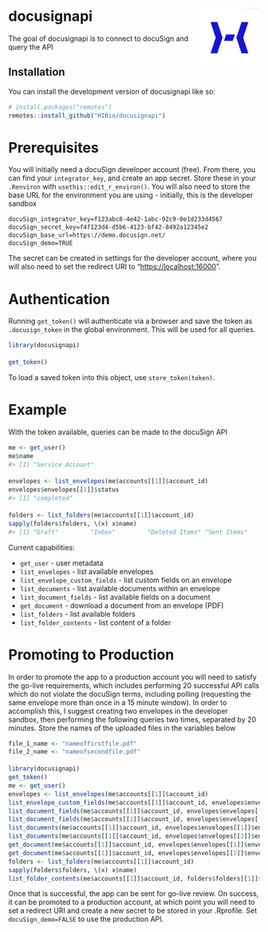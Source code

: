 
<!-- README.md is generated from README.Rmd. Please edit that file -->

# docusignapi <img src="man/figures/logo.png" align="right" height="120" />

<!-- badges: start -->
<!-- badges: end -->

The goal of docusignapi is to connect to docuSign and query the API

## Installation

You can install the development version of docusignapi like so:

``` r
# install.packages("remotes")
remotes::install_github("HIBio/docusignapi")
```

# Prerequisites

You will initially need a docuSign developer account (free). From there,
you can find your `integrator_key`, and create an app secret. Store
these in your `.Renviron` with `usethis::edit_r_environ()`. You will
also need to store the base URL for the environment you are using -
initially, this is the developer sandbox

    docuSign_integrator_key=f123abc8-4e42-1abc-92c9-0e1d233d4567
    docuSign_secret_key=f4f123d4-d5b6-4123-bf42-8492a12345e2
    docuSign_base_url=https://demo.docusign.net/
    docuSign_demo=TRUE

The secret can be created in settings for the developer account, where
you will also need to set the redirect URI to
“<https://localhost:16000>”.

# Authentication

Running `get_token()` will authenticate via a browser and save the token
as `.docusign_token` in the global environment. This will be used for
all queries.

``` r
library(docusignapi)

get_token()
```

To load a saved token into this object, use `store_token(token)`.

# Example

With the token available, queries can be made to the docuSign API

``` r
me <- get_user()
me$name
#> [1] "Service Account"

envelopes <- list_envelopes(me$accounts[[1]]$account_id)
envelopes$envelopes[[1]]$status
#> [1] "completed"

folders <- list_folders(me$accounts[[1]]$account_id)
sapply(folders$folders, \(x) x$name)
#> [1] "Draft"         "Inbox"         "Deleted Items" "Sent Items"
```

Current capabilities:

- `get_user` - user metadata
- `list_envelopes` - list available envelopes
- `list_envelope_custom_fields` - list custom fields on an envelope
- `list_documents` - list available documents within an envelope
- `list_document_fields` - list available fields on a document
- `get_document` - download a document from an envelope (PDF)
- `list_folders` - list available folders
- `list_folder_contents` - list content of a folder

# Promoting to Production

In order to promote the app to a production account you will need to
satisfy the go-live requirements, which includes performing 20
successful API calls which do not violate the docuSign terms, including
polling (requesting the same envelope more than once in a 15 minute
window). In order to accomplish this, I suggest creating two envelopes
in the developer sandbox, then performing the following queries two
times, separated by 20 minutes. Store the names of the uploaded files in
the variables below

``` r
file_1_name <- "nameoffirstfile.pdf"
file_2_name <- "nameofsecondfile.pdf" 

library(docusignapi)
get_token()
me <- get_user()
envelopes <- list_envelopes(me$accounts[[1]]$account_id)
list_envelope_custom_fields(me$accounts[[1]]$account_id, envelopes$envelopes[[1]]$envelopeId)
list_document_fields(me$accounts[[1]]$account_id, envelopes$envelopes[[1]]$envelopeId, 1)
list_document_fields(me$accounts[[1]]$account_id, envelopes$envelopes[[2]]$envelopeId, 1)
list_documents(me$accounts[[1]]$account_id, envelopes$envelopes[[1]]$envelopeId)
list_documents(me$accounts[[1]]$account_id, envelopes$envelopes[[2]]$envelopeId)
get_document(me$accounts[[1]]$account_id, envelopes$envelopes[[1]]$envelopeId, 1, file_1_name)
get_document(me$accounts[[1]]$account_id, envelopes$envelopes[[2]]$envelopeId, 1, file_2_name)
folders <- list_folders(me$accounts[[1]]$account_id)
sapply(folders$folders, \(x) x$name)
list_folder_contents(me$accounts[[1]]$account_id, folders$folders[[1]]$folderId)
```

Once that is successful, the app can be sent for go-live review. On
success, it can be promoted to a production account, at which point you
will need to set a redirect URI and create a new secret to be stored in
your .Rprofile. Set `docuSign_demo=FALSE` to use the production API.

